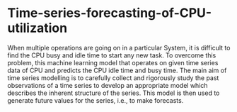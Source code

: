# Time-series-forecasting-of-CPU-utilization
When multiple operations are going on in a particular System, it is difficult to find the CPU busy and idle time to start any new task.  To overcome this problem, this machine learning model that operates on given time series data of CPU and predicts the CPU idle time and busy time. The main aim of time series modelling is to carefully collect and rigorously study the past observations of a time series to develop an appropriate model which describes the inherent structure of the series.  This model is then used to generate future values for the series, i.e., to make forecasts.
